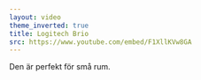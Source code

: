 ```yaml
---
layout: video
theme_inverted: true
title: Logitech Brio
src: https://www.youtube.com/embed/F1XllKVw8GA
---
```

Den är perfekt för små rum.
